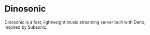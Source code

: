 # Dinosonic

Dinosonic is a fast, lightweight music streaming server built with Deno,
inspired by Subsonic.
